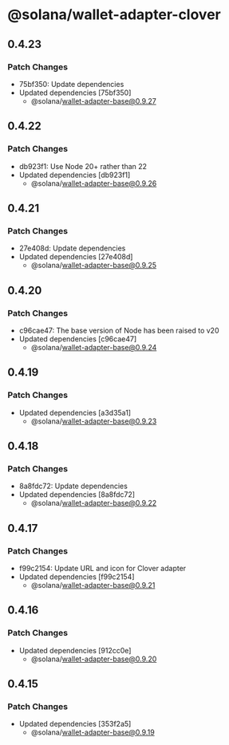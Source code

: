 # @solana/wallet-adapter-clover

## 0.4.23

### Patch Changes

- 75bf350: Update dependencies
- Updated dependencies [75bf350]
    - @solana/wallet-adapter-base@0.9.27

## 0.4.22

### Patch Changes

- db923f1: Use Node 20+ rather than 22
- Updated dependencies [db923f1]
    - @solana/wallet-adapter-base@0.9.26

## 0.4.21

### Patch Changes

- 27e408d: Update dependencies
- Updated dependencies [27e408d]
    - @solana/wallet-adapter-base@0.9.25

## 0.4.20

### Patch Changes

- c96cae47: The base version of Node has been raised to v20
- Updated dependencies [c96cae47]
    - @solana/wallet-adapter-base@0.9.24

## 0.4.19

### Patch Changes

- Updated dependencies [a3d35a1]
    - @solana/wallet-adapter-base@0.9.23

## 0.4.18

### Patch Changes

- 8a8fdc72: Update dependencies
- Updated dependencies [8a8fdc72]
    - @solana/wallet-adapter-base@0.9.22

## 0.4.17

### Patch Changes

- f99c2154: Update URL and icon for Clover adapter
- Updated dependencies [f99c2154]
    - @solana/wallet-adapter-base@0.9.21

## 0.4.16

### Patch Changes

- Updated dependencies [912cc0e]
    - @solana/wallet-adapter-base@0.9.20

## 0.4.15

### Patch Changes

- Updated dependencies [353f2a5]
    - @solana/wallet-adapter-base@0.9.19

